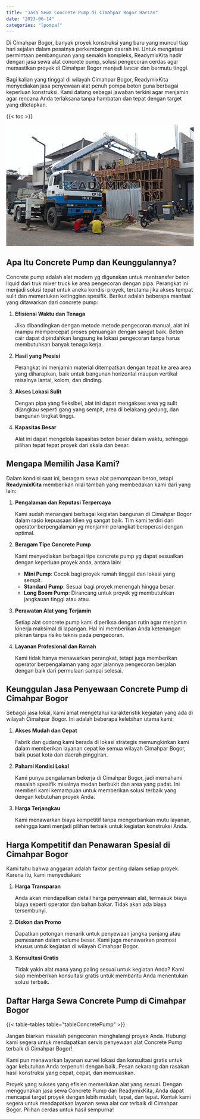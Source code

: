 ```yaml
---
title: "Jasa Sewa Concrete Pump di Cimahpar Bogor Harian"
date: "2023-06-14"
categories: "[pompa]"
---
```


Di Cimahpar Bogor, banyak proyek konstruksi yang baru yang muncul tiap hari sejalan dalam pesatnya perkembangan daerah ini. Untuk mengatasi permintaan pembangunan yang semakin kompleks, ReadymixKita hadir dengan jasa sewa alat concrete pump, solusi pengecoran cerdas agar memastikan proyek di Cimahpar Bogor menjadi lancar dan bermutu tinggi.

Bagi kalian yang tinggal di wilayah Cimahpar Bogor, ReadymixKita menyediakan jasa penyewaan alat penuh pompa beton guna berbagai keperluan konstruksi. Kami datang sebagai jawaban terkini agar menjamin agar rencana Anda terlaksana tanpa hambatan dan tepat dengan target yang ditetapkan.

{{< toc >}}

![Jasa Sewa Concrete Pump di Cimahpar Bogor Harian](/images/pompa/sewa-pompa-02.jpg)

## Apa Itu Concrete Pump dan Keunggulannya?

Concrete pump adalah alat modern yg digunakan untuk mentransfer beton liquid dari truk mixer truck ke area pengecoran dengan pipa. Perangkat ini menjadi solusi tepat untuk aneka kondisi proyek, terutama jika akses tempat sulit dan memerlukan ketinggian spesifik. Berikut adalah beberapa manfaat yang ditawarkan dari concrete pump:

1. **Efisiensi Waktu dan Tenaga**

   Jika dibandingkan dengan metode metode pengecoran manual, alat ini mampu mempercepat proses penuangan dengan sangat baik. Beton cair dapat dipindahkan langsung ke lokasi pengecoran tanpa harus membutuhkan banyak tenaga kerja.

2. **Hasil yang Presisi**

   Perangkat ini menjamin material ditempatkan dengan tepat ke area area yang diharapkan, baik untuk bangunan horizontal maupun vertikal misalnya lantai, kolom, dan dinding.

3. **Akses Lokasi Sulit**

   Dengan pipa yang fleksibel, alat ini dapat mengakses area yg sulit dijangkau seperti gang yang sempit, area di belakang gedung, dan bangunan tingkat tinggi.

4. **Kapasitas Besar**

   Alat ini dapat mengelola kapasitas beton besar dalam waktu, sehingga pilihan tepat tepat proyek dari skala dan besar.

## Mengapa Memilih Jasa Kami?

Dalam kondisi saat ini, beragam sewa alat pemompaan beton, tetapi **ReadymixKita** memberikan nilai tambah yang membedakan kami dari yang lain:

1. **Pengalaman dan Reputasi Terpercaya**

   Kami sudah menangani berbagai kegiatan bangunan di Cimahpar Bogor dalam rasio kepuasaan klien yg sangat baik. Tim kami terdiri dari operator berpengalaman yg menjamin perangkat beroperasi dengan optimal.

2. **Beragam Tipe Concrete Pump**

   Kami menyediakan berbagai tipe concrete pump yg dapat sesuaikan dengan keperluan proyek anda, antara lain:
   - **Mini Pump**: Cocok bagi proyek rumah tinggal dan lokasi yang sempit.
   - **Standard Pump**: Sesuai bagi proyek menengah hingga besar.
   - **Long Boom Pump**: Dirancang untuk proyek yg membutuhkan jangkauan tinggi atau atau.

3. **Perawatan Alat yang Terjamin**

   Setiap alat concrete pump kami diperiksa dengan rutin agar menjamin kinerja maksimal di lapangan. Hal ini memberikan Anda ketenangan pikiran tanpa risiko teknis pada pengecoran.

4. **Layanan Profesional dan Ramah**

   Kami tidak hanya menawarkan perangkat, tetapi juga memberikan operator berpengalaman yang agar jalannya pengecoran berjalan dengan baik dari permulaan sampai selesai.

## Keunggulan Jasa Penyewaan Concrete Pump di Cimahpar Bogor

Sebagai jasa lokal, kami amat mengetahui karakteristik kegiatan yang ada di wilayah Cimahpar Bogor. Ini adalah beberapa kelebihan utama kami:

1. **Akses Mudah dan Cepat**

   Fabrik dan gudang kami berada di lokasi strategis memungkinkan kami dalam memberikan layanan cepat ke semua wilayah Cimahpar Bogor, baik pusat kota dan daerah pinggiran.

2. **Pahami Kondisi Lokal**

   Kami punya pengalaman bekerja di Cimahpar Bogor, jadi memahami masalah spesifik misalnya medan berbukit dan area yang padat. Ini memberi kami kemampuan untuk memberikan solusi terbaik yang dengan kebutuhan proyek Anda.

3. **Harga Terjangkau**

   Kami menawarkan biaya kompetitif tanpa mengorbankan mutu layanan, sehingga kami menjadi pilihan terbaik untuk kegiatan konstruksi Anda.

## Harga Kompetitif dan Penawaran Spesial di Cimahpar Bogor

Kami tahu bahwa anggaran adalah faktor penting dalam setiap proyek. Karena itu, kami menyediakan:

1. **Harga Transparan**

   Anda akan mendapatkan detail harga penyewaan alat, termasuk biaya biaya seperti operator dan bahan bakar. Tidak akan ada biaya tersembunyi.

2. **Diskon dan Promo**

   Dapatkan potongan menarik untuk penyewaan jangka panjang atau pemesanan dalam volume besar. Kami juga menawarkan promosi khusus untuk kegiatan di wilayah Cimahpar Bogor.

3. **Konsultasi Gratis**

   Tidak yakin alat mana yang paling sesuai untuk kegiatan Anda? Kami siap memberikan konsultasi gratis untuk membantu Anda menentukan solusi terbaik.

## Daftar Harga Sewa Concrete Pump di Cimahpar Bogor

{{< table-tables table="tableConcretePump" >}}

Jangan biarkan masalah pengecoran menghalangi proyek Anda. Hubungi kami segera untuk mendapatkan servis penyewaan alat Concrete Pump terbaik di Cimahpar Bogor!

Kami pun menawarkan layanan survei lokasi dan konsultasi gratis untuk agar kebutuhan Anda terpenuhi dengan baik. Pesan sekarang dan rasakan hasil konstruksi yang cepat, cepat, dan memuaskan.

Proyek yang sukses yang efisien memerlukan alat yang sesuai. Dengan menggunakan jasa sewa Concrete Pump dari ReadymixKita, Anda dapat mencapai target proyek dengan lebih mudah, tepat, dan tepat. Kontak kami segera untuk mendapatkan layanan sewa alat cor terbaik di Cimahpar Bogor. Pilihan cerdas untuk hasil sempurna!